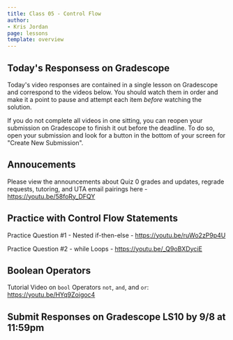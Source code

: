 ```yaml
---
title: Class 05 - Control Flow
author:
- Kris Jordan
page: lessons
template: overview
---
```


## Today's Responsess on Gradescope

Today's video responses are contained in a single lesson on Gradescope and correspond to the videos below. You should watch them in order and make it a point to pause and attempt each item _before_ watching the solution.

If you do not complete all videos in one sitting, you can reopen your submission on Gradescope to finish it out before the deadline. To do so, open your submission and look for a button in the bottom of your screen for "Create New Submission".

## Annoucements

Please view the announcements about Quiz 0 grades and updates, regrade requests, tutoring, and UTA email pairings here - <https://youtu.be/58foRy_DFQY>

## Practice with Control Flow Statements

Practice Question #1 - Nested if-then-else - <https://youtu.be/ruWo2zP9p4U>

Practice Question #2 - while Loops - <https://youtu.be/_Q9oBXDyciE>

## Boolean Operators

Tutorial Video on `bool` Operators `not`, `and`, and `or`: <https://youtu.be/HYq9Zoigoc4>

## Submit Responses on Gradescope LS10 by 9/8 at 11:59pm